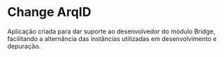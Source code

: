 # Change ArqID

Aplicação criada para dar suporte ao desenvolvedor do módulo Bridge, facilitando a alternância das instâncias utilizadas em desenvolvimento e depuração.
